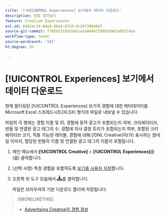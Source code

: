 ```yaml
---
title: '[!UICONTROL Experiences] 보기에서 데이터 다운로드'
description: 방법 알아보기
feature: Creative Experiences
exl-id: 8362ac34-0de8-4bed-873d-dc20f39946bf
source-git-commit: f7d5bf3193cb41ca2a0d4415998209e5a9b724ba
workflow-type: tm+mt
source-wordcount: '141'
ht-degree: 0%

---
```


# [!UICONTROL Experiences] 보기에서 데이터 다운로드

현재 필터링된 [!UICONTROL Experiences] 보기의 경험에 대한 메타데이터를 Microsoft Excel 스프레드시트(XLSX) 형식의 파일로 내보낼 수 있습니다.

파일의 각 행에는 경험 이름 및 ID, 경험에 동적 광고가 포함되는지 여부, 크리에이티브, 번들 및 연결된 광고 태그의 수, 경험에 의사 결정 트리가 포함되는지 여부, 포함된 크리에이티브 크기, 적용 가능한 레이블, 경험에 대해 [!DNL Creative]이(가) 표시하는 썸네일 이미지, 할당된 번들의 이름 및 연결된 광고 태그의 이름이 포함됩니다.

1. 메인 메뉴에서 **[!UICONTROL Creative]** > **[!UICONTROL Experiences]**&#x200B;을(를) 클릭합니다.

1. (선택 사항) 특정 경험을 포함하도록 [보기를 사용자 지정](/help/creative/introduction/customize-data-views.md)합니다.

1. 오른쪽 위 도구 모음에서 ![다운로드](/help/creative/assets/download.png "다운로드")를 클릭합니다.

   파일은 브라우저의 기본 다운로드 폴더에 저장됩니다.

>[!MORELIKETHIS]
>* [Advertising Creative의 경험 정보](/help/creative/experiences/experience-about.md)
